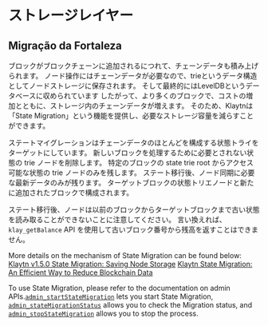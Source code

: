 # ストレージレイヤー <a id="storage-layer"></a>

## Migração da Fortaleza <a id="block-archiving"></a>

ブロックがブロックチェーンに追加されるにつれて、チェーンデータも積み上げられます。 ノード操作にはチェーンデータが必要なので、trieというデータ構造としてノードストレージに保存されます。 そして最終的にはLevelDBというデータベースに収められています したがって、より多くのブロックで、コストの増加とともに、ストレージ内のチェーンデータが増えます。 そのため、Klaytnは「State Migration」という機能を提供し、必要なストレージ容量を減らすことができます。

ステートマイグレーションはチェーンデータのほとんどを構成する状態トライをターゲットにしています。 新しいブロックを処理するために必要とされない状態の trie ノードを削除します。 特定のブロックの state trie root からアクセス可能な状態の trie ノードのみを残します。 ステート移行後、ノード同期に必要な最新データのみが残ります。 ターゲットブロックの状態トリエノードと新たに追加されたブロックで構成されます。

ステート移行後、ノードは以前のブロックからターゲットブロックまで古い状態を読み取ることができないことに注意してください。 言い換えれば、 `klay_getBalance` API を使用して古いブロック番号から残高を返すことはできません。

More details on the mechanism of State Migration can be found below: [Klaytn v1.5.0 State Migration: Saving Node Storage](https://medium.com/klaytn/klaytn-v1-5-0-state-migration-saving-node-storage-1358d87e4a7a) [Klaytn State Migration: An Efficient Way to Reduce Blockchain Data](https://medium.com/klaytn/klaytn-state-migration-an-efficient-way-to-reduce-blockchain-data-6615a3b36523)

To use State Migration, please refer to the documentation on admin APIs.[`admin_startStateMigration`](https://docs.klaytn.foundation/dapp/json-rpc/api-references/admin#admin_startstatemigration) lets you start State Migration, [`admin_stateMigrationStatus`](https://docs.klaytn.foundation/dapp/json-rpc/api-references/admin#admin_statemigrationstatus) allows you to check the Migration status, and [`admin_stopStateMigration`](https://docs.klaytn.foundation/dapp/json-rpc/api-references/admin#admin_stopstatemigration) allows you to stop the process.